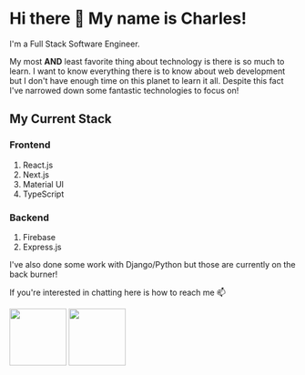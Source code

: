 # Hi there 👋 My name is Charles! 

I'm a Full Stack Software Engineer.

My most **AND** least favorite thing about technology is there is so much to learn. I want to know everything there is to know about web development but I don't have enough time on this planet to learn it all. Despite this fact I've narrowed down some fantastic technologies to focus on! 

## My Current Stack 

### Frontend

1. React.js
2. Next.js
3. Material UI
4. TypeScript

### Backend 

1. Firebase
3. Express.js

I've also done some work with Django/Python but those are currently on the back burner! 


If you're interested in chatting here is how to reach me 📫

[<img style="height:100px; width: 100px;" target="_blank" src="https://img.icons8.com/color/344/linkedin.png">](https://www.linkedin.com/in/charlesbartlett2022/)
[<img style="height:100px; width: 100px;" target="_blank" src="https://theme.zdassets.com/theme_assets/1024340/78b0cd1ea78d2763fb98cb466ef065903b5efc0b.png">](https://calendly.com/charbar3/30min)




<!--
**CharBar3/CharBar3** is a ✨ _special_ ✨ repository because its `README.md` (this file) appears on your GitHub profile.

Here are some ideas to get you started:

- 🔭 I’m currently working on ...
- 🌱 I’m currently learning ...
- 👯 I’m looking to collaborate on ...
- 🤔 I’m looking for help with ...
- 💬 Ask me about ...
- 📫 How to reach me: ...
- 😄 Pronouns: ...
- ⚡ Fun fact: ...
-->
